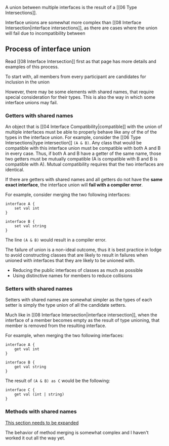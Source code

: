 A union between multiple interfaces is the result of a [[06 Type Intersections]]. 


Interface unions are somewhat more complex than [[08 Interface Intersection|interface intersections]], as there are cases where the union will fail due to incompatibility between 


## Process of interface union

Read [[08 Interface Intersection]] first as that page has more details and examples of this process.

To start with, all members from every participant are candidates for inclusion in the union

However, there may be some elements with shared names, that require special consideration for their types. This is also the way in which some interface unions may fail.

### Getters with shared names
An object that is [[04 Interface Compatibility|compatible]] with the union of multiple interfaces must be able to properly behave like any of the of the types in the interface union. For example, consider the [[06 Type Intersections|type intersection]] `(A & B)`. Any class that would be compatible with this interface union must be compatible with both A and B in every case. Thus, if both A and B have a getter of the same name, those two getters must be mutually compatible (A is compatible with B and B is compatible with A). Mutual compatibility requires that the two interfaces are identical.

If there are getters with shared names and all getters do not have the **same exact interface**, the interface union will **fail with a compiler error**.

For example, consider merging the two following interfaces:
``` Lodge
interface A {
	set val int
}

interface B {
	set val string
}
``` 
The line `(A & B)` would result in a compiler error.

The failure of union is a non-ideal outcome, thus it is best practice in lodge to avoid constructing classes that are likely to result in failures when unioned with interfaces that they are likely to be unioned with.
* Reducing the public interfaces of classes as much as possible
* Using distinctive names for members to reduce collisions

### Setters with shared names
Setters with shared names are somewhat simpler as the types of each setter is simply the type union of all the candidate setters.

Much like in [[08 Interface Intersection|interface intersection]], when the interface of a member becomes empty as the result of type unioning, that member is removed from the resulting interface.

For example, when merging the two following interfaces:
``` Lodge
interface A {
	get val int
}

interface B {
	get val string
}
``` 
The result of `(A & B) as C` would be the following:
```
interface C {
	get val (int | string)
}
```


### Methods with shared names

<u>This section needs to be expanded</u>

The behavior of method merging is somewhat complex and I haven't worked it out all the way yet.

